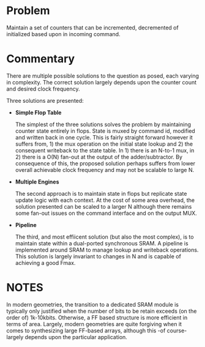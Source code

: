 # Problem

Maintain a set of counters that can be incremented, decremented of
initialized based upon in incoming command.

# Commentary

There are multiple possible solutions to the question as posed, each
varying in complexity. The correct solution largely depends upon the
counter count and desired clock frequency.

Three solutions are presented:

* __Simple Flop Table__

  The simplest of the three solutions solves the problem by
  maintaining counter state entirely in flops. State is muxed by
  command id, modified and written back in one cycle. This is fairly
  straight forward however it suffers from, 1) the mux operation on
  the initial state lookup and 2) the consequent writeback to the
  state table. In 1) there is an N-to-1 mux, in 2) there is a O(N)
  fan-out at the output of the adder/subtractor. By consequence of
  this, the proposed solution perhaps suffers from lower overall
  achievable clock frequency and may not be scalable to large N.

* __Multiple Engines__

  The second approach is to maintain state in flops but replicate
  state update logic with each context. At the cost of some area
  overhead, the solution presented can be scaled to a larger N
  although there remains some fan-out issues on the command interface
  and on the output MUX.

* __Pipeline__

  The third, and most effiicent solution (but also the most complex),
  is to maintain state within a dual-ported synchronous SRAM. A
  pipeline is implemented around SRAM to manage lookup and writeback
  operations. This solution is largely invariant to changes in N and
  is capable of achieving a good Fmax.


# NOTES

In modern geometries, the transition to a dedicated SRAM module is
typically only justified when the number of bits to be retain exceeds
(on the order of) 1k-10kbits. Otherwise, a FF based structure is more
efficient in terms of area. Largely, modern geometries are quite
forgiving when it comes to synthesizing large FF-based arrays,
although this -of course- largely depends upon the particular
application.
